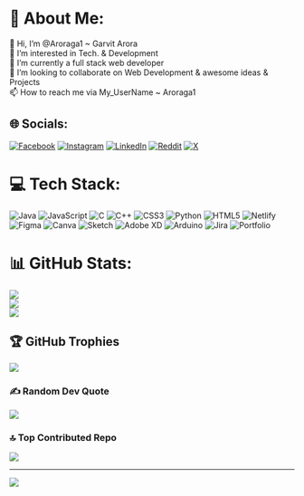 # 💫 About Me:
👋 Hi, I’m @Aroraga1 ~ Garvit Arora<br>👀 I’m interested in Tech. & Development<br>🌱 I’m currently a full stack web developer<br>💞️ I’m looking to collaborate on Web Development & awesome ideas & Projects<br>📫 How to reach me via My_UserName ~ Aroraga1


## 🌐 Socials:
[![Facebook](https://img.shields.io/badge/Facebook-%231877F2.svg?logo=Facebook&logoColor=white)](https://facebook.com/aroraga1) [![Instagram](https://img.shields.io/badge/Instagram-%23E4405F.svg?logo=Instagram&logoColor=white)](https://instagram.com/aroraga1) [![LinkedIn](https://img.shields.io/badge/LinkedIn-%230077B5.svg?logo=linkedin&logoColor=white)](https://linkedin.com/in/aroraga1) [![Reddit](https://img.shields.io/badge/Reddit-%23FF4500.svg?logo=Reddit&logoColor=white)](https://reddit.com/user/aroraga1) [![X](https://img.shields.io/badge/X-black.svg?logo=X&logoColor=white)](https://x.com/aroraga1) 

# 💻 Tech Stack:
![Java](https://img.shields.io/badge/java-%23ED8B00.svg?style=flat&logo=openjdk&logoColor=white) ![JavaScript](https://img.shields.io/badge/javascript-%23323330.svg?style=flat&logo=javascript&logoColor=%23F7DF1E) ![C](https://img.shields.io/badge/c-%2300599C.svg?style=flat&logo=c&logoColor=white) ![C++](https://img.shields.io/badge/c++-%2300599C.svg?style=flat&logo=c%2B%2B&logoColor=white) ![CSS3](https://img.shields.io/badge/css3-%231572B6.svg?style=flat&logo=css3&logoColor=white) ![Python](https://img.shields.io/badge/python-3670A0?style=flat&logo=python&logoColor=ffdd54) ![HTML5](https://img.shields.io/badge/html5-%23E34F26.svg?style=flat&logo=html5&logoColor=white) ![Netlify](https://img.shields.io/badge/netlify-%23000000.svg?style=flat&logo=netlify&logoColor=#00C7B7) ![Figma](https://img.shields.io/badge/figma-%23F24E1E.svg?style=flat&logo=figma&logoColor=white) ![Canva](https://img.shields.io/badge/Canva-%2300C4CC.svg?style=flat&logo=Canva&logoColor=white) ![Sketch](https://img.shields.io/badge/Sketch-FFB387?style=flat&logo=sketch&logoColor=black) ![Adobe XD](https://img.shields.io/badge/Adobe%20XD-470137?style=flat&logo=Adobe%20XD&logoColor=#FF61F6) ![Arduino](https://img.shields.io/badge/-Arduino-00979D?style=flat&logo=Arduino&logoColor=white) ![Jira](https://img.shields.io/badge/jira-%230A0FFF.svg?style=flat&logo=jira&logoColor=white) ![Portfolio](https://img.shields.io/badge/Portfolio-%23000000.svg?style=flat&logo=firefox&logoColor=#FF7139)
# 📊 GitHub Stats:
![](https://github-readme-stats.vercel.app/api?username=Aroraga1&theme=radical&hide_border=false&include_all_commits=true&count_private=true)<br/>
![](https://github-readme-streak-stats.herokuapp.com/?user=Aroraga1&theme=radical&hide_border=false)<br/>
![](https://github-readme-stats.vercel.app/api/top-langs/?username=Aroraga1&theme=radical&hide_border=false&include_all_commits=true&count_private=true&layout=compact)

## 🏆 GitHub Trophies
![](https://github-profile-trophy.vercel.app/?username=Aroraga1&theme=radical&no-frame=false&no-bg=true&margin-w=4)

### ✍️ Random Dev Quote
![](https://quotes-github-readme.vercel.app/api?type=horizontal&theme=radical)

### 🔝 Top Contributed Repo
![](https://github-contributor-stats.vercel.app/api?username=Aroraga1&limit=5&theme=radical&combine_all_yearly_contributions=true)

---
[![](https://visitcount.itsvg.in/api?id=Aroraga1&icon=0&color=0)](https://visitcount.itsvg.in)

<!-- Proudly created with GPRM ( https://gprm.itsvg.in ) -->
